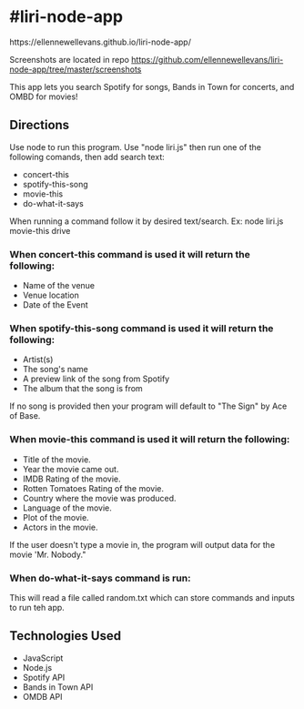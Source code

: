 <h1>#liri-node-app</h1>
https://ellennewellevans.github.io/liri-node-app/

Screenshots are located in repo https://github.com/ellennewellevans/liri-node-app/tree/master/screenshots

This app lets you search Spotify for songs, Bands in Town for concerts, and OMBD for movies!

<h2>Directions</h2>
Use node to run this program. Use "node liri.js" then run one of the following comands, then add search text:
<ul>
<li>concert-this</li>
<li>spotify-this-song</li>
<li>movie-this</li>
<li>do-what-it-says</li>
</ul>
When running a command follow it by desired text/search.
Ex: node liri.js movie-this drive

<h3>When concert-this command is used it will return the following:</h3>
<ul>
<li>Name of the venue</li>
<li>Venue location</li>
<li>Date of the Event</li>
</ul>


<h3>When spotify-this-song command is used it will return the following:</h3>
<ul>
<li>Artist(s)</li>
<li>The song's name</li>
<li>A preview link of the song from Spotify</li>
<li>The album that the song is from</li>
</ul>


If no song is provided then your program will default to "The Sign" by Ace of Base.

<h3>When movie-this command is used it will return the following:</h3>
<ul>
<li>Title of the movie.</li>
<li>Year the movie came out.</li>
<li>IMDB Rating of the movie.</li>
<li>Rotten Tomatoes Rating of the movie.</li>
<li>Country where the movie was produced.</li>
<li>Language of the movie.</li>
<li>Plot of the movie.</li>
<li>Actors in the movie.</li>
</ul>


If the user doesn't type a movie in, the program will output data for the movie 'Mr. Nobody."
 
<h3>When do-what-it-says command is run:</h3>

This will read a file called random.txt which can store commands and inputs to run teh app.

<h2>Technologies Used</h2>
<ul>
<li>JavaScript</li>
<li>Node.js</li>
<li>Spotify API</li>
<li>Bands in Town API</li>
<li>OMDB API</li>
</ul>
